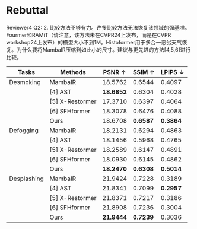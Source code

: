 # Rebuttal

Reviewer4 Q2:
2. 比较方法不够有力。许多比较方法无法恢复该领域的强基准。Fourmer和RAMiT（请注意，该方法未在CVPR24上发布，而是在CVPR workshop24上发布）的模型大小不到1M。Histoformer用于多合一恶劣天气恢复。为什么要将MambaIR压缩到如此小的尺寸。建议与更先进的方法[4,5,6]进行比较。

| Tasks       | Methods         | PSNR ↑   | SSIM ↑   | LPIPS ↓   |
|-------------|------------------|----------|----------|-----------|
| Desmoking   | MambaIR          | 18.5762  | 0.6544   | 0.4097    |
|             | [4] AST          | **18.6852** | 0.6304   | 0.4028    |
|             | [5] X-Restormer  | 17.3710  | 0.6397   | 0.4064    |
|             | [6] SFHformer    | 18.3078  | 0.6476   | 0.4088    |
|             | Ours             | 18.6708  | **0.6587** | **0.3864** |
| Defogging   | MambaIR          | 18.2131  | 0.6294   | 0.4863    |
|             | [4] AST          | 18.1456  | 0.5968   | 0.4765    |
|             | [5] X-Restormer  | 18.2589  | 0.6147   | 0.4891    |
|             | [6] SFHformer    | 18.0930  | 0.6145   | 0.4862    |
|             | Ours             | **18.2470** | **0.6308** | **0.5014** |
| Desplashing | MambaIR          | 21.9424  | 0.7228   | 0.3189    |
|             | [4] AST          | 21.8341  | 0.7099   | **0.2957** |
|             | [5] X-Restormer  | 21.8371  | 0.7217   | 0.3186    |
|             | [6] SFHformer    | 21.8908  | 0.7236   | 0.3004    |
|             | Ours             | **21.9444** | **0.7239** | 0.3036    |
